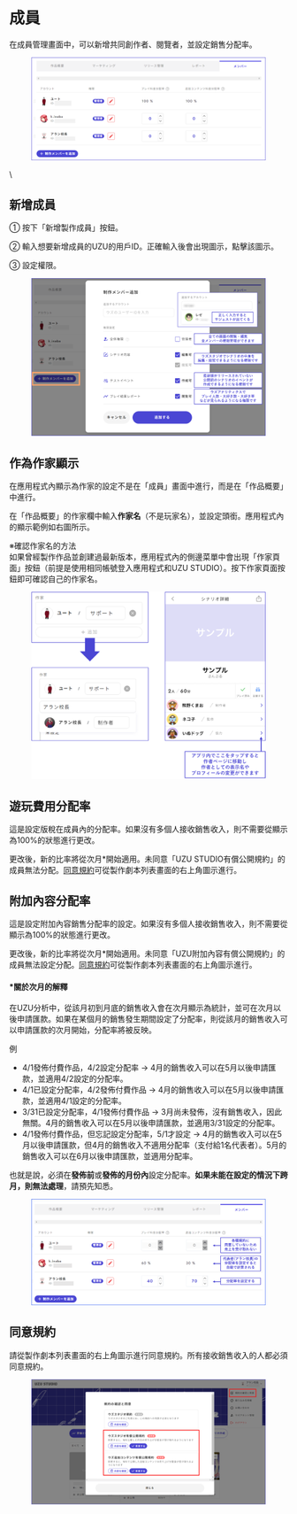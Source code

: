 # 成員

在成員管理畫面中，可以新增共同創作者、閱覽者，並設定銷售分配率。

<figure><img src="../.gitbook/assets/image (104).png" alt=""><figcaption></figcaption></figure>

\

## 新增成員

① 按下「新增製作成員」按鈕。

② 輸入想要新增成員的UZU的用戶ID。正確輸入後會出現圖示，點擊該圖示。

③ 設定權限。

<figure><img src="../.gitbook/assets/image (103).png" alt=""><figcaption></figcaption></figure>

## 作為作家顯示

在應用程式內顯示為作家的設定不是在「成員」畫面中進行，而是在「作品概要」中進行。

在「作品概要」的作家欄中輸入**作家名**（不是玩家名），並設定頭銜。應用程式內的顯示範例如右圖所示。

※確認作家名的方法\
如果曾經製作作品並創建過最新版本，應用程式內的側邊菜單中會出現「作家頁面」按鈕（前提是使用相同帳號登入應用程式和UZU STUDIO）。按下作家頁面按鈕即可確認自己的作家名。

<figure><img src="../.gitbook/assets/image (105).png" alt=""><figcaption></figcaption></figure>

## 遊玩費用分配率

這是設定版稅在成員內的分配率。如果沒有多個人接收銷售收入，則不需要從顯示為100%的狀態進行更改。

更改後，新的比率將從次月\*開始適用。未同意「UZU STUDIO有償公開規約」的成員無法分配。[同意規約](author.md#heno)可從製作劇本列表畫面的右上角圖示進行。

## 附加內容分配率

這是設定附加內容銷售分配率的設定。如果沒有多個人接收銷售收入，則不需要從顯示為100%的狀態進行更改。

更改後，新的比率將從次月\*開始適用。未同意「UZU附加內容有償公開規約」的成員無法設定分配。[同意規約](author.md#heno)可從製作劇本列表畫面的右上角圖示進行。

#### \*關於次月的解釋

在UZU分析中，從該月初到月底的銷售收入會在次月顯示為統計，並可在次月以後申請匯款。如果在某個月的銷售發生期間設定了分配率，則從該月的銷售收入可以申請匯款的次月開始，分配率將被反映。

例

* 4/1發佈付費作品，4/2設定分配率 → 4月的銷售收入可以在5月以後申請匯款，並適用4/2設定的分配率。
* 4/1已設定分配率，4/2發佈付費作品 → 4月的銷售收入可以在5月以後申請匯款，並適用4/1設定的分配率。
* 3/31已設定分配率，4/1發佈付費作品 → 3月尚未發佈，沒有銷售收入，因此無關。4月的銷售收入可以在5月以後申請匯款，並適用3/31設定的分配率。
* 4/1發佈付費作品，但忘記設定分配率，5/1才設定 → 4月的銷售收入可以在5月以後申請匯款，但4月的銷售收入不適用分配率（支付給1名代表者）。5月的銷售收入可以在6月以後申請匯款，並適用分配率。

也就是說，必須在**發佈前**或**發佈的月份內**設定分配率。**如果未能在設定的情況下跨月，則無法處理**，請預先知悉。

<figure><img src="../.gitbook/assets/分配率１.png" alt=""><figcaption></figcaption></figure>

## 同意規約

請從製作劇本列表畫面的右上角圖示進行同意規約。所有接收銷售收入的人都必須同意規約。

<figure><img src="../.gitbook/assets/image (102).png" alt=""><figcaption></figcaption></figure>

